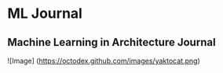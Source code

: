 # ML Journal

## Machine Learning in Architecture Journal

![Image] (https://octodex.github.com/images/yaktocat.png)
